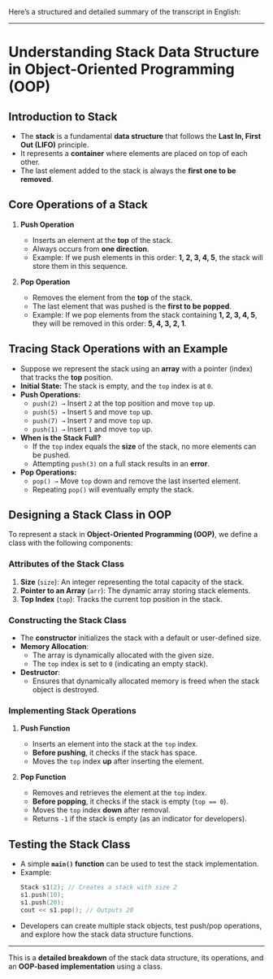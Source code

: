 Here’s a structured and detailed summary of the transcript in English:

---

# Understanding Stack Data Structure in Object-Oriented Programming (OOP)

## **Introduction to Stack**

- The **stack** is a fundamental **data structure** that follows the **Last In, First Out (LIFO)** principle.
- It represents a **container** where elements are placed on top of each other.
- The last element added to the stack is always the **first one to be removed**.

## **Core Operations of a Stack**

1. **Push Operation**

   - Inserts an element at the **top** of the stack.
   - Always occurs from **one direction**.
   - Example: If we push elements in this order: **1, 2, 3, 4, 5**, the stack will store them in this sequence.

2. **Pop Operation**
   - Removes the element from the **top** of the stack.
   - The last element that was pushed is the **first to be popped**.
   - Example: If we pop elements from the stack containing **1, 2, 3, 4, 5**, they will be removed in this order: **5, 4, 3, 2, 1**.

## **Tracing Stack Operations with an Example**

- Suppose we represent the stack using an **array** with a pointer (index) that tracks the **top** position.
- **Initial State:** The stack is empty, and the `top` index is at `0`.
- **Push Operations:**
  - `push(2) →` Insert `2` at the top position and move `top` up.
  - `push(5) →` Insert `5` and move `top` up.
  - `push(7) →` Insert `7` and move `top` up.
  - `push(1) →` Insert `1` and move `top` up.
- **When is the Stack Full?**
  - If the `top` index equals the **size** of the stack, no more elements can be pushed.
  - Attempting `push(3)` on a full stack results in an **error**.
- **Pop Operations:**
  - `pop() →` Move `top` down and remove the last inserted element.
  - Repeating `pop()` will eventually empty the stack.

## **Designing a Stack Class in OOP**

To represent a stack in **Object-Oriented Programming (OOP)**, we define a class with the following components:

### **Attributes of the Stack Class**

1. **Size** (`size`): An integer representing the total capacity of the stack.
2. **Pointer to an Array** (`arr`): The dynamic array storing stack elements.
3. **Top Index** (`top`): Tracks the current top position in the stack.

### **Constructing the Stack Class**

- The **constructor** initializes the stack with a default or user-defined size.
- **Memory Allocation**:
  - The array is dynamically allocated with the given size.
  - The `top` index is set to `0` (indicating an empty stack).
- **Destructor**:
  - Ensures that dynamically allocated memory is freed when the stack object is destroyed.

### **Implementing Stack Operations**

1. **Push Function**

   - Inserts an element into the stack at the `top` index.
   - **Before pushing**, it checks if the stack has space.
   - Moves the `top` index **up** after inserting the element.

2. **Pop Function**
   - Removes and retrieves the element at the `top` index.
   - **Before popping**, it checks if the stack is empty (`top == 0`).
   - Moves the `top` index **down** after removal.
   - Returns `-1` if the stack is empty (as an indicator for developers).

## **Testing the Stack Class**

- A simple **`main()` function** can be used to test the stack implementation.
- Example:
  ```cpp
  Stack s1(2); // Creates a stack with size 2
  s1.push(10);
  s1.push(20);
  cout << s1.pop(); // Outputs 20
  ```
- Developers can create multiple stack objects, test push/pop operations, and explore how the stack data structure functions.

---

This is a **detailed breakdown** of the stack data structure, its operations, and an **OOP-based implementation** using a class.

